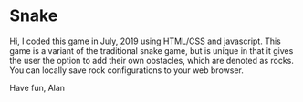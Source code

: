 # Snake
Hi, I coded this game in July, 2019 using HTML/CSS and javascript. This game is a variant of the traditional snake game, but is unique in that it gives the user the option to add their own obstacles, which are denoted as rocks. You can locally save rock configurations to your web browser.

Have fun,
Alan
